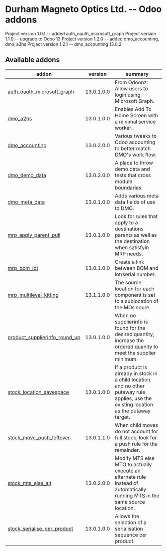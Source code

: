 # Durham Magneto Optics Ltd. -- Odoo addons

[//]: # (addons)

Project version 1.0.1 -- added auth_oauth_microsoft_graph
Project version 1.1.0 -- upgrade to Odoo 13
Project version 1.2.0 -- added dmo_accounting, dmo_a2hs
Project version 1.2.1 -- dmo_accounting 13.0.2

Available addons
----------------
addon | version | summary
--- | --- | ---
[auth_oauth_microsoft_graph](auth_oauth_microsoft_graph/) | 13.0.1.0.0 | From Odoonz: Allow users to login using Microsoft Graph.
[dmo_a2hs](dmo_a2hs/) | 13.0.1.0.0 | Enables Add To Home Screen with a minimal service worker.
[dmo_accounting](dmo_accounting/) | 13.0.2.0.0 | Various tweaks to Odoo accounting to better match DMO's work flow.
[dmo_demo_data](dmo_demo_data/) | 13.0.2.0.0  | A place to throw demo data and tests that cross module boundaries.
[dmo_meta_data](dmo_meta_data/) | 13.0.1.0.0  | Adds various meta data fields of use to DMO.
[mrp_apply_parent_pull](mrp_apply_parent_pull/) | 13.0.1.0.0  | Look for rules that apply to a destinations parents as well as the destination when satisfyin MRP needs.
[mrp_bom_lot](mrp_bom_lot/) | 13.0.1.0.0  | Create a link between BOM and lot/serial number.
[mrp_multilevel_kitting](mrp_multilevel_kitting/) | 13.1.1.0.0  | The source location for each component is set to a sublocation of the MOs soure.
[product_supplierinfo_round_up](product_supplierinfo_round_up/) | 13.0.1.0.0  | When no supplierinfo is found for the desired quantity, increase the ordered quanity to meet the supplier minimum.
[stock_location_savespace](stock_location_savespace/) | 13.0.1.0.0  | If a product is already in stock in a child location, and no other putaway rule applies, use the existing location as the putaway target.
[stock_move_push_leftover](stock_move_push_leftover/) | 13.0.1.1.0  | When child moves do not account for full stock, look for a push rule for the remainder.
[stock_mts_else_alt](stock_mts_else_alt/) | 13.0.2.0.0 | Modify MTS else MTO to actually execute an alternate rule instead of automatically running MTS in the same source location.
[stock_serialise_per_product](stock_serialise_per_product/) | 13.0.1.0.0  | Allows the selection of a serialisation sequence per product.

[//]: # (end addons)